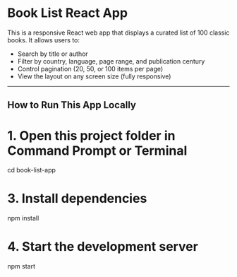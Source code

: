 #  Book List React App

This is a responsive React web app that displays a curated list of 100 classic books. It allows users to:

- Search by title or author
- Filter by country, language, page range, and publication century
- Control pagination (20, 50, or 100 items per page)
- View the layout on any screen size (fully responsive)

---

##  How to Run This App Locally

# 1. Open this project folder in Command Prompt or Terminal
cd book-list-app

# 3. Install dependencies
npm install

# 4. Start the development server
npm start
